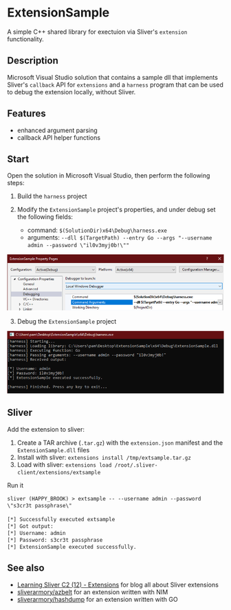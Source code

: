 # ExtensionSample

A simple C++ shared library for exectuion via Sliver's `extension` functionality.

## Description
Microsoft Visual Studio solution that contains a sample dll that implements Sliver's `callback` API for `extensions` and a `harness` program that can be used to debug the extension locally, without Sliver.

## Features
- enhanced argument parsing
- callback API helper functions

## Start
Open the solution in Microsoft Visual Studio, then perform the following steps:

1. Build the `harness` project
2. Modify the `ExtensionSample` project's properties, and under debug set the following fields:

    - command: `$(SolutionDir)x64\Debug\harness.exe`
    - arguments: `--dll $(TargetPath) --entry Go --args "--username admin --password \"il0v3myj0b!\""`

![](.github/assets/config.PNG)

3. Debug the `ExtensionSample` project

![](.github/assets/debug.PNG)

## Sliver
Add the extension to sliver:

1. Create a TAR archive (`.tar.gz`) with the `extension.json` manifest and the `ExtensionSample.dll` files
2. Install with sliver: `extensions install /tmp/extsample.tar.gz`
3. Load with sliver: `extensions load /root/.sliver-client/extensions/extsample`

Run it

```
sliver (HAPPY_BROOK) > extsample -- --username admin --password \"s3cr3t passphrase\"

[*] Successfully executed extsample
[*] Got output:
[*] Username: admin
[*] Password: s3cr3t passphrase
[*] ExtensionSample executed successfully.
```

## See also
- [Learning Sliver C2 (12) - Extensions](https://dominicbreuker.com/post/learning_sliver_c2_12_extensions/) for blog all about Sliver extensions
- [sliverarmory/azbelt](https://github.com/sliverarmory/azbelt) for an extension written with NIM
- [sliverarmory/hashdump](https://github.com/sliverarmory/hashdump) for an extension written with GO